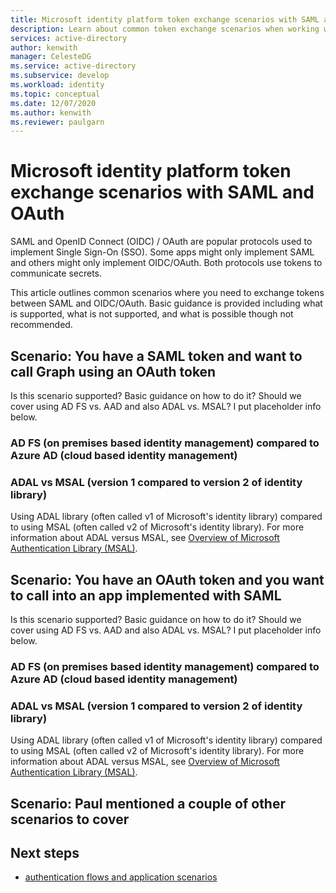 ```yaml
---
title: Microsoft identity platform token exchange scenarios with SAML and OAuth
description: Learn about common token exchange scenarios when working with SAML and OAuth in the Microsoft identity platform.
services: active-directory
author: kenwith
manager: CelesteDG
ms.service: active-directory
ms.subservice: develop
ms.workload: identity
ms.topic: conceptual
ms.date: 12/07/2020
ms.author: kenwith
ms.reviewer: paulgarn
---
```


# Microsoft identity platform token exchange scenarios with SAML and OAuth

SAML and OpenID Connect (OIDC) / OAuth are popular protocols used to implement Single Sign-On (SSO). Some apps might only implement SAML and others might only implement OIDC/OAuth. Both protocols use tokens to communicate secrets.

This article outlines common scenarios where you need to exchange tokens between SAML and OIDC/OAuth. Basic guidance is provided including what is supported, what is not supported, and what is possible though not recommended.

## Scenario: You have a SAML token and want to call Graph using an OAuth token

Is this scenario supported? Basic guidance on how to do it? Should we cover using AD FS vs. AAD and also ADAL vs. MSAL? I put placeholder info below.

### AD FS (on premises based identity management) compared to Azure AD (cloud based identity management)

### ADAL vs MSAL (version 1 compared to version 2 of identity library)
Using ADAL library (often called v1 of Microsoft's identity library) compared to using MSAL (often called v2 of Microsoft's identity library). For more information about ADAL versus MSAL, see [Overview of Microsoft Authentication Library (MSAL)](msal-overview.md).



## Scenario: You have an OAuth token and you want to call into an app implemented with SAML

Is this scenario supported? Basic guidance on how to do it? Should we cover using AD FS vs. AAD and also ADAL vs. MSAL? I put placeholder info below.

### AD FS (on premises based identity management) compared to Azure AD (cloud based identity management)

### ADAL vs MSAL (version 1 compared to version 2 of identity library)
Using ADAL library (often called v1 of Microsoft's identity library) compared to using MSAL (often called v2 of Microsoft's identity library). For more information about ADAL versus MSAL, see [Overview of Microsoft Authentication Library (MSAL)](msal-overview.md).




## Scenario: Paul mentioned a couple of other scenarios to cover


## Next steps
- [authentication flows and application scenarios](authentication-flows-app-scenarios.md)

